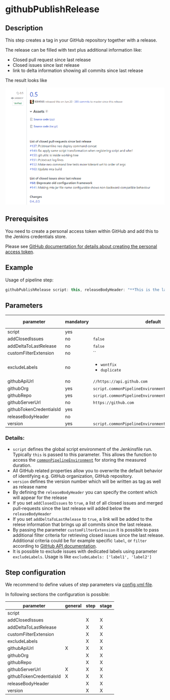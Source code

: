 # githubPublishRelease

## Description
This step creates a tag in your GitHub repository together with a release.

The release can be filled with text plus additional information like:

* Closed pull request since last release
* Closed issues since last release
* link to delta information showing all commits since last release

The result looks like

![Example release](../images/githubRelease.png)

## Prerequisites
You need to create a personal access token within GitHub and add this to the Jenkins credentials store.

Please see [GitHub documentation for details about creating the personal access token](https://help.github.com/articles/creating-a-personal-access-token-for-the-command-line/).

## Example

Usage of pipeline step:

```groovy
githubPublishRelease script: this, releaseBodyHeader: "**This is the latest success!**<br />"
```

## Parameters

| parameter | mandatory | default | possible values |
| ----------|-----------|---------|-----------------|
|script|yes|||
|addClosedIssues|no|`false`||
|addDeltaToLastRelease|no|`false`||
|customFilterExtension|no|``||
|excludeLabels|no|<ul><li>`wontfix`</li><li>`duplicate`</li></ul>||
|githubApiUrl|no|`//https://api.github.com`||
|githubOrg|yes|`script.commonPipelineEnvironment.getGitFolder()`||
|githubRepo|yes|`script.commonPipelineEnvironment.getGitRepo()`||
|githubServerUrl|no|`https://github.com`||
|githubTokenCredentialsId|yes|||
|releaseBodyHeader|no|||
|version|yes|`script.commonPipelineEnvironment.getArtifactVersion()`||

### Details:

* `script` defines the global script environment of the Jenkinsfile run. Typically `this` is passed to this parameter. This allows the function to access the [`commonPipelineEnvironment`](commonPipelineEnvironment.md) for storing the measured duration.
* All GitHub related properties allow you to overwrite the default behavior of identifying e.g. GitHub organization, GitHub repository.
* `version` defines the version number which will be written as tag as well as release name
* By defining the `releaseBodyHeader` you can specify the content which will appear for the release
* If you set `addClosedIssues` to `true`, a list of all closed issues and merged pull-requests since the last release will added below the `releaseBodyHeader`
* If you set `addDeltaToLastRelease` to `true`, a link will be added to the relese information that brings up all commits since the last release.
* By passing the parameter `customFilterExtension` it is possible to pass additional filter criteria for retrieving closed issues since the last release. Additional criteria could be for example specific `label`, or `filter` according to [GitHub API documentation](https://developer.github.com/v3/issues/).
* It is possible to exclude issues with dedicated labels using parameter `excludeLabels`. Usage is like `excludeLabels: ['label1', 'label2']`


## Step configuration

We recommend to define values of step parameters via [config.yml file](../configuration.md).

In following sections the configuration is possible:

| parameter | general | step | stage |
| ----------|-----------|---------|-----------------|
|script||||
|addClosedIssues||X|X|
|addDeltaToLastRelease||X|X|
|customFilterExtension||X|X|
|excludeLabels||X|X|
|githubApiUrl|X|X|X|
|githubOrg||X|X|
|githubRepo||X|X|
|githubServerUrl|X|X|X|
|githubTokenCredentialsId|X|X|X|
|releaseBodyHeader||X|X|
|version||X|X|
